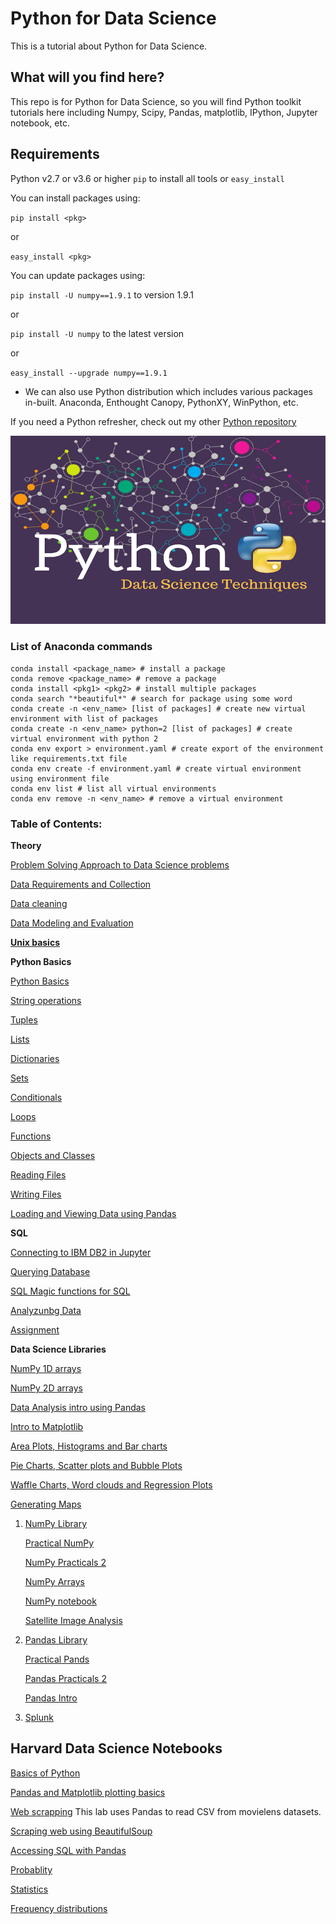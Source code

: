 # Python for Data Science

This is a tutorial about Python for Data Science.

## What will you find here?

This repo is for Python for Data Science, so you will find Python toolkit tutorials here including Numpy, Scipy, Pandas, matplotlib, IPython, Jupyter notebook, etc.

## Requirements

Python v2.7 or v3.6 or higher
`pip` to install all tools or `easy_install`

You can install packages using:

`pip install <pkg>`

or

`easy_install <pkg>`

You can update packages using:

`pip install -U numpy==1.9.1` to version 1.9.1

or

`pip install -U numpy` to the latest version

or

`easy_install --upgrade numpy==1.9.1`

- We can also use Python distribution which includes various packages in-built. Anaconda, Enthought Canopy, PythonXY, WinPython, etc.

If you need a Python refresher, check out my other [Python repository](https://github.com/piyushpatel2005/Python)

![Python for Data science](images/data-science.png)

### List of Anaconda commands

```shell
conda install <package_name> # install a package
conda remove <package_name> # remove a package
conda install <pkg1> <pkg2> # install multiple packages
conda search "*beautiful*" # search for package using some word
conda create -n <env_name> [list of packages] # create new virtual environment with list of packages
conda create -n <env_name> python=2 [list of packages] # create virtual environment with python 2
conda env export > environment.yaml # create export of the environment like requirements.txt file
conda env create -f environment.yaml # create virtual environment using environment file
conda env list # list all virtual environments
conda env remove -n <env_name> # remove a virtual environment
```

### Table of Contents:

**Theory**

[Problem Solving Approach to Data Science problems](lessons/Problem_solving_approach.ipynb)

[Data Requirements and Collection](lessons/Data_collection.ipynb)

[Data cleaning](lessons/Data_Cleaning.ipynb)

[Data Modeling and Evaluation](lessons/Modeling.ipynb)


**[Unix basics](lessons/UNIX.html)**

**Python Basics**

[Python Basics](lessons/Python101.ipynb)

[String operations](lessons/python/1.2_String_Operations.ipynb)

[Tuples](lessons/python/2.1_Tuples.ipynb)

[Lists](lessons/python/2.2_Lists.ipynb)

[Dictionaries](lessons/python/2.3_Dictionaries.ipynb)

[Sets](lessons/python/2.4_Sets.ipynb)

[Conditionals](lessons/python/3.1_Conditions.ipynb)

[Loops](lessons/python/3.2_loops.ipynb)

[Functions](lessons/python/3.3_Functions.ipynb)

[Objects and Classes](lessons/python/3.4_Objects_and_Classes.ipynb)

[Reading Files](lessons/python/4.1_Reading_Files.ipynb)

[Writing Files](lessons/python/4.2Writing_and_Saving_Files.ipynb)

[Loading and Viewing Data using Pandas](lessons/python/4.3_Loading_Data_and_Viewing_Data.ipynb)

**SQL**

[Connecting to IBM DB2 in Jupyter](lessons/sql/1-1-Connecting-2-IBMDB2.ipynb)

[Querying Database](lessons/sql/1-2-Querying.ipynb)

[SQL Magic functions for SQL](lessons/sql/1-3-SQLmagic.ipynb)

[Analyzunbg Data](lessons/sql/1-5-Analyzing-Data.ipynb)

[Assignment](lessons/sql/1-6-Peer-Assignment.ipynb)

**Data Science Libraries**

[NumPy 1D arrays](lessons/python/4.4_Numpy1d.ipynb)

[NumPy 2D arrays](lessons/python/4.4_Numpy2d.ipynb)

[Data Analysis intro using Pandas](lessons/python/001.Data_Analytis_Intro.ipynb)

[Intro to Matplotlib](lessons/python/1-1-1.Introduction-to-Matplotlib.ipynb)

[Area Plots, Histograms and Bar charts](lessons/python/2-2-1-Area-Plots-Histograms-and-Bar-Charts.ipynb)

[Pie Charts, Scatter plots and Bubble Plots](lessons/python/2-3-1-Pie-Charts-Box-Plots-Scatter-Plots-and-Bubble-Plots.ipynb)

[Waffle Charts, Word clouds and Regression Plots](lessons/python/3-4-1-Waffle-Charts-Word-Clouds-and-Regression-Plots.ipynb)


[Generating Maps](lessons/python/3-5-1-Generating-Maps.ipynb)

1. [NumPy Library](lessons/numpy.md)

	[Practical NumPy](lessons/numpy.ipynb)

	[NumPy Practicals 2](lessons/numpy2.ipynb)

	[NumPy Arrays](lessons/03_Numpy_Notebook.ipynb)

	[NumPy notebook](lessons/libs/03_Numpy_Notebook.ipynb)

	[Satellite Image Analysis](lessons/libs/Satellite_Image_Analysis_numpy.ipynb)

2. [Pandas Library](lessons/pandas.md)

	[Practical Pands](lessons/pandas.ipynb)

	[Pandas Practicals 2](lessons/pandas2.ipynb)

	[Pandas Intro](lessons/IntroPandas.ipynb)

3. [Splunk](lessons/splunk.md)

## Harvard Data Science Notebooks

[Basics of Python](harvard-data-science/Lab1-babypython.ipynb)

[Pandas and Matplotlib plotting basics](harvard-data-science/Lab1-pythonpandas.ipynb)

[Web scrapping](harvard-data-science/02-DataScrapping.ipynb)
	This lab uses Pandas to read CSV from movielens datasets.

[Scraping web using BeautifulSoup](Lab2-Web-scraping.ipynb)

[Accessing SQL with Pandas](PandasAndSQL.ipynb)

[Probablity](Lab3-probability.ipynb)

[Statistics](Lab3-Stats.ipynb)

[Frequency distributions](Lab3-Freq.ipynb)

